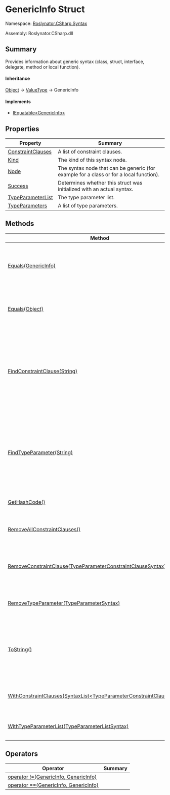# GenericInfo Struct

Namespace: [Roslynator.CSharp.Syntax](../README.md)

Assembly: Roslynator\.CSharp\.dll

## Summary

Provides information about generic syntax \(class, struct, interface, delegate, method or local function\)\.

#### Inheritance

[Object](https://docs.microsoft.com/en-us/dotnet/api/system.object) &#x2192; [ValueType](https://docs.microsoft.com/en-us/dotnet/api/system.valuetype) &#x2192; GenericInfo

#### Implements

* [IEquatable\<GenericInfo>](https://docs.microsoft.com/en-us/dotnet/api/system.iequatable-1)

## Properties

| Property | Summary |
| -------- | ------- |
| [ConstraintClauses](ConstraintClauses/README.md) | A list of constraint clauses\. |
| [Kind](Kind/README.md) | The kind of this syntax node\. |
| [Node](Node/README.md) | The syntax node that can be generic \(for example  for a class or  for a local function\)\. |
| [Success](Success/README.md) | Determines whether this struct was initialized with an actual syntax\. |
| [TypeParameterList](TypeParameterList/README.md) | The type parameter list\. |
| [TypeParameters](TypeParameters/README.md) | A list of type parameters\. |

## Methods

| Method | Summary |
| ------ | ------- |
| [Equals(GenericInfo)](Equals/README.md) | Determines whether this instance is equal to another object of the same type\. |
| [Equals(Object)](Equals/README.md) | Determines whether this instance and a specified object are equal\. |
| [FindConstraintClause(String)](FindConstraintClause/README.md) | Searches for a constraint clause with the specified type parameter name and returns the first occurrence within the constraint clauses\. |
| [FindTypeParameter(String)](FindTypeParameter/README.md) | Searches for a type parameter with the specified name and returns the first occurrence within the type parameters\. |
| [GetHashCode()](GetHashCode/README.md) | Returns the hash code for this instance\. |
| [RemoveAllConstraintClauses()](RemoveAllConstraintClauses/README.md) | Creates a new  with all constraint clauses removed\. |
| [RemoveConstraintClause(TypeParameterConstraintClauseSyntax)](RemoveConstraintClause/README.md) | Creates a new  with the specified constraint clause removed\. |
| [RemoveTypeParameter(TypeParameterSyntax)](RemoveTypeParameter/README.md) | Creates a new  with the specified type parameter removed\. |
| [ToString()](ToString/README.md) | Returns the string representation of the underlying syntax, not including its leading and trailing trivia\. |
| [WithConstraintClauses(SyntaxList\<TypeParameterConstraintClauseSyntax>)](WithConstraintClauses/README.md) | Creates a new  with the constraint clauses updated\. |
| [WithTypeParameterList(TypeParameterListSyntax)](WithTypeParameterList/README.md) | Creates a new  with the type parameter list updated\. |

## Operators

| Operator | Summary |
| -------- | ------- |
| [operator !=(GenericInfo, GenericInfo)](op_Inequality/README.md) | |
| [operator ==(GenericInfo, GenericInfo)](op_Equality/README.md) | |

